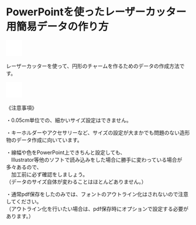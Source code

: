 # PowerPointを使ったレーザーカッター用簡易データの作り方

![](/assets/null.png)

レーザーカッターを使って、円形のチャームを作るためのデータの作成方法です。

![](/assets/null.png)

《注意事項》

・0.05cm単位での、細かいサイズ設定はできません。

・キーホルダーやアクセサリーなど、サイズの設定が大まかでも問題のない造形物のデータ作成に向いています。

・線幅や色をPowerPoint上できちんと設定しても、  
　Illustrator等他のソフトで読み込みをした場合に勝手に変わっている場合が多々あるので、  
　加工前に必ず確認をしましょう。  
（データのサイズ自体が変わることはほとんどありません。）

・通常pdf保存をしたのみでは、フォントのアウトライン化はされないので注意してください。  
（アウトライン化を行いたい場合は、pdf保存時にオプションで設定する必要があります。）

